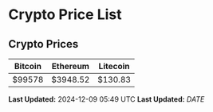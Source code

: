 # Crypto Price List

## Crypto Prices
| Bitcoin | Ethereum | Litecoin |
| ------- | -------- | -------- |
| $99578 | $3948.52 | $130.83 |
**Last Updated:** 2024-12-09 05:49 UTC
**Last Updated:** $DATE$
